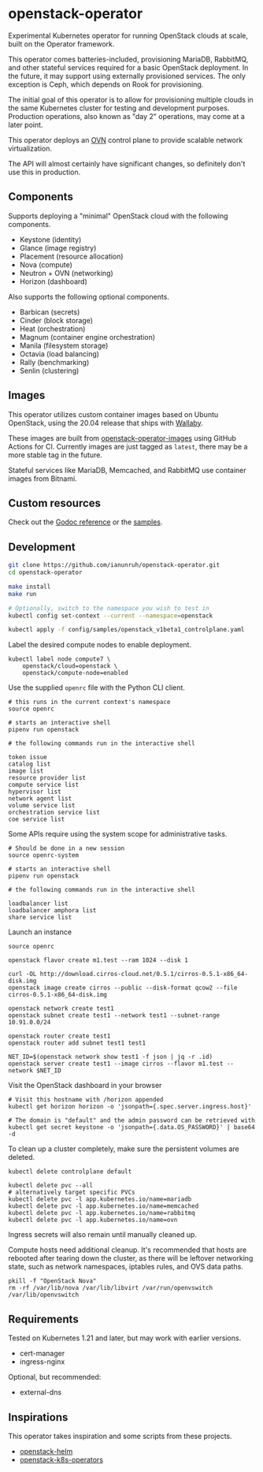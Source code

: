# openstack-operator

Experimental Kubernetes operator for running OpenStack clouds at scale, built on the Operator framework.

This operator comes batteries-included, provisioning MariaDB, RabbitMQ, and other stateful services required
for a basic OpenStack deployment. In the future, it may support using externally provisioned services. The
only exception is Ceph, which depends on Rook for provisioning.

The initial goal of this operator is to allow for provisioning multiple clouds in the same Kubernetes cluster
for testing and development purposes. Production operations, also known as "day 2" operations, may come at a
later point.

This operator deploys an [OVN](https://www.ovn.org/en/architecture/) control plane to provide
scalable network virtualization.

The API will almost certainly have significant changes, so definitely don't use this in production.

## Components

Supports deploying a "minimal" OpenStack cloud with the following components.

* Keystone (identity)
* Glance (image registry)
* Placement (resource allocation)
* Nova (compute)
* Neutron + OVN (networking)
* Horizon (dashboard)

Also supports the following optional components.

* Barbican (secrets)
* Cinder (block storage)
* Heat (orchestration)
* Magnum (container engine orchestration)
* Manila (filesystem storage)
* Octavia (load balancing)
* Rally (benchmarking)
* Senlin (clustering)

## Images

This operator utilizes custom container images based on Ubuntu OpenStack, using the 20.04 release that ships
with [Wallaby](https://docs.openstack.org/wallaby/).

These images are built from [openstack-operator-images](https://github.com/ianunruh/openstack-operator-images)
using GitHub Actions for CI. Currently images are just tagged as `latest`, there may be
a more stable tag in the future.

Stateful services like MariaDB, Memcached, and RabbitMQ use container images from Bitnami.

## Custom resources

Check out the [Godoc reference](https://pkg.go.dev/github.com/ianunruh/openstack-operator/api/v1beta1#ControlPlaneSpec) or
the [samples](https://github.com/ianunruh/openstack-operator/tree/master/config/samples).

## Development

```bash
git clone https://github.com/ianunruh/openstack-operator.git
cd openstack-operator

make install
make run

# Optionally, switch to the namespace you wish to test in
kubectl config set-context --current --namespace=openstack

kubectl apply -f config/samples/openstack_v1beta1_controlplane.yaml
```

Label the desired compute nodes to enable deployment.

```
kubectl label node compute7 \
    openstack/cloud=openstack \
    openstack/compute-node=enabled
```

Use the supplied `openrc` file with the Python CLI client.

```
# this runs in the current context's namespace
source openrc

# starts an interactive shell
pipenv run openstack

# the following commands run in the interactive shell

token issue
catalog list
image list
resource provider list
compute service list
hypervisor list
network agent list
volume service list
orchestration service list
coe service list
```

Some APIs require using the system scope for administrative tasks.

```
# Should be done in a new session
source openrc-system

# starts an interactive shell
pipenv run openstack

# the following commands run in the interactive shell

loadbalancer list
loadbalancer amphora list
share service list
```

Launch an instance

```
source openrc

openstack flavor create m1.test --ram 1024 --disk 1

curl -OL http://download.cirros-cloud.net/0.5.1/cirros-0.5.1-x86_64-disk.img
openstack image create cirros --public --disk-format qcow2 --file cirros-0.5.1-x86_64-disk.img

openstack network create test1
openstack subnet create test1 --network test1 --subnet-range 10.91.0.0/24

openstack router create test1
openstack router add subnet test1 test1

NET_ID=$(openstack network show test1 -f json | jq -r .id)
openstack server create test1 --image cirros --flavor m1.test --network $NET_ID
```

Visit the OpenStack dashboard in your browser

```
# Visit this hostname with /horizon appended
kubectl get horizon horizon -o 'jsonpath={.spec.server.ingress.host}'

# The domain is "default" and the admin password can be retrieved with
kubectl get secret keystone -o 'jsonpath={.data.OS_PASSWORD}' | base64 -d
```

To clean up a cluster completely, make sure the persistent volumes are deleted.

```
kubectl delete controlplane default

kubectl delete pvc --all
# alternatively target specific PVCs
kubectl delete pvc -l app.kubernetes.io/name=mariadb
kubectl delete pvc -l app.kubernetes.io/name=memcached
kubectl delete pvc -l app.kubernetes.io/name=rabbitmq
kubectl delete pvc -l app.kubernetes.io/name=ovn
```

Ingress secrets will also remain until manually cleaned up.

Compute hosts need additional cleanup. It's recommended that hosts are rebooted
after tearing down the cluster, as there will be leftover networking state, such
as network namespaces, iptables rules, and OVS data paths.

```
pkill -f "OpenStack Nova"
rm -rf /var/lib/nova /var/lib/libvirt /var/run/openvswitch /var/lib/openvswitch
```

## Requirements

Tested on Kubernetes 1.21 and later, but may work with earlier versions.

* cert-manager
* ingress-nginx

Optional, but recommended:

* external-dns

## Inspirations

This operator takes inspiration and some scripts from these projects.

* [openstack-helm](https://github.com/openstack/openstack-helm)
* [openstack-k8s-operators](https://github.com/openstack-k8s-operators)
